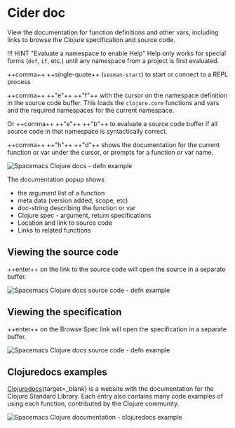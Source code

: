 # Cider doc

View the documentation for function definitions and other vars, including links to browse the Clojure specification and source code.

!!! HINT "Evaluate a namespace to enable Help"
    Help only works for special forms (`def`, `if`, etc.) until any namespace from a project is first evaluated.

++comma++ ++single-quote++ (`sesman-start`) to start or connect to a REPL process

++comma++ ++"e"++ ++"f"++ with the cursor on the namespace definition in the source code buffer. This loads the `clojure.core` functions and vars and the required namespaces for the current namespace.

Or ++comma++ ++"e"++ ++"b"++ to evaluate a source code buffer if all source code in that namespace is syntactically correct.

++comma++ ++"h"++ ++"d"++ shows the documentation for the current function or var under the cursor, or prompts for a function or var name.

![Spacemacs Clojure docs - defn example](https://raw.githubusercontent.com/practicalli/graphic-design/live/editors/spacemacs/screenshots/spacemacs-clojure-doc-defn.png)

The documentation popup shows
* the argument list of a function
* meta data (version added, scope, etc)
* doc-string describing the function or var
* Clojure spec - argument, return specifications
* Location and link to source code
* Links to related functions

## Viewing the source code

++enter++ on the link to the source code will open the source in a separate buffer.

![Spacemacs Clojure docs source code - defn example](https://raw.githubusercontent.com/practicalli/graphic-design/live/editors/spacemacs/screenshots/spacemacs-clojure-doc-source.png)


## Viewing the specification

++enter++ on the Browse Spec link will open the specification in a separate buffer.

![Spacemacs Clojure docs source code - defn example](https://raw.githubusercontent.com/practicalli/graphic-design/live/editors/spacemacs/screenshots/spacemacs-clojure-doc-clojure-spec.png)


## Clojuredocs examples

[Clojuredocs](https://clojuredocs.org/){target=_blank} is a website with the documentation for the Clojure Standard Library.  Each entry also contains many code examples of using each function, contributed by the Clojure community.

![Spacemacs Clojure documentation - clojuredocs example](https://raw.githubusercontent.com/practicalli/graphic-design/live/editors/spacemacs/screenshots/spacemacs-clojure-docs-clojuredocs.png)
